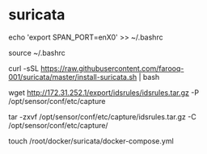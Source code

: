 # suricata

echo 'export SPAN_PORT=enX0' >> ~/.bashrc

source ~/.bashrc

curl -sSL https://raw.githubusercontent.com/farooq-001/suricata/master/install-suricata.sh | bash

wget http://172.31.252.1/export/idsrules/idsrules.tar.gz -P /opt/sensor/conf/etc/capture

tar -zxvf /opt/sensor/conf/etc/capture/idsrules.tar.gz -C /opt/sensor/conf/etc/capture/

 touch /root/docker/suricata/docker-compose.yml

